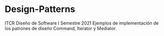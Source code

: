 # Design-Patterns
ITCR
Diseño de Software I Semestre 2021
Ejemplos de implementación de los patrones de diseño Command, Iterator y Mediator. 
